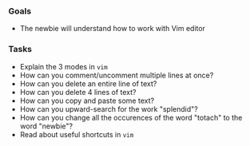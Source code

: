 ### Goals
- The newbie will understand how to work with Vim editor

### Tasks
- Explain the 3 modes in `vim`
- How can you comment/uncomment multiple lines at once?
- How can you delete an entire line of text?
- How can you delete 4 lines of text?
- How can you copy and paste some text?
- How can you upward-search for the work "splendid"?
- How can you change all the occurences of the word "totach" to the word "newbie"?
- Read about useful shortcuts in `vim`
